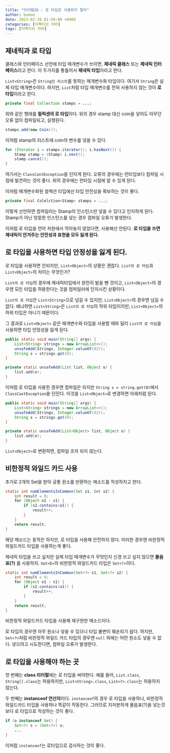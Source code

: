 ```yaml
---
title: "아이템26 : 로 타입은 사용하지 말라"
author: bumoo
date: 2023-02-26 01:50:00 +0900
categories: [이펙티브 자바]
tags: [이펙티브 자바]
---
```


## 제네릭과 로 타입
클래스와 인터페이스 선언에 타입 매개변수가 쓰이면, **제네릭 클래스** 또는 **제네릭 인터페이스**라고 한다.
이 두가지를 통틀어서 **제네릭 타입**이라고 한다.

`List<String>`은 `String인 리스트`를 뜻하는 매개변수화 타입이다. 여기서 `String`은 실제 타입 매개변수이다.
하지만, `List`처럼 타입 매개변수를 전혀 사용하지 않는 것이 **로 타입**이라고 한다.

```java
private final Collection stamps = ...;
```
위와 같은 형태를 **컬럭센의 로 타입**이다.
위의 경우 stamp 대신 coin을 넣어도 아무던 오류 없이 컴파일되고, 실행된다.
```java
stamps.add(new Coin());
```
이처럼 stamp의 리스트에 coin의 변수를 넣을 수 있다.
```java
for (Iterator i = stamps.iterator(); i.hasNext()) {
    Stamp stamp = (Stamp) i.next();
    stamp.cancel();
}
```
여기서는 `ClassCastException`을 던지게 된다. 오류의 경우에는 런타임보다 컴파일 시점에 발견하는 것이 좋다. 위의 경우에는 런타임 시점에 알 수 있게 된다.

이처럼 매개변수화된 컬렉션 타입에선 타입 안전성을 확보하는 것이 좋다.
```java
private final Colelction<Stamp> stamps = ...;
```
이렇게 선언하면 컴파일러는 Stamp의 인스턴스만 넣을 수 있다고 인지하게 된다.
Stamp가 아닌 엉뚱한 인스턴스를 넣는 경우 컴파일 오류가 발생한다.

이처럼 로 타입을 언어 차원에서 막아놓지 않았다면, 사용해선 안된다.
**로 타입을 쓰면 제네릭이 안겨주는 안전성과 표현을 모두 잃게 된다.**

## 로 타입을 사용하면 타입 안정성을 잃게 된다.
로 타입을 사용하면 안되지만, `List<Object>`의 상황은 괜찮다.
`List의 로 타입`과 `List<Object>`의 차이는 무엇인가? 

`List의 로 타입`의 경우에 제네릭타입에서 완전히 발을 뺀 것이고, `List<Object>`의 경우엔 모든 타입을 허용한다는 것을 컴파일러에 인지시킨 상황이다. 

`List의 로 타입`은 `List<String>`으로 넘길 수 있지만, `List<Object>`의 경우엔 넘길 수 없다. 왜냐하면 `List<String>`은 `List의 로 타입`의 하위 타입이지만, `List<Object>`의 하위 타입은 아니기 때문이다.

그 결과로 `List<Object>` 같은 매개변수화 타입을 사용할 때와 달리 `List의 로 타입`을 사용하면 타입 안정성을 잃게 된다.

```java
public static void main(String[] args) {
    List<String> strings = new ArrayList<>();
    unsafeAdd(Strings, Integer.valueOf(42));
    String s = strings.get(0);
}

private static unsafeAdd(List list, Object o) {
    list.add(o);
}
```
이처럼 로 타입을 사용한 경우엔 컴파일은 되지만 `String s = string.get(0)`에서 `ClassCastException`을 던진다.
이것을 `List<Object>`로 변경하면 아래처럼 된다.

```java
public static void main(String[] args) {
    List<String> strings = new ArrayList<>();
    unsafeAdd(Strings, Integer.valueOf(42));
    String s = strings.get(0);
}

private static unsafeAdd(List<Object> list, Object o) {
    list.add(o);
}
```
`List<Object>`로 변환하면, 컴파일 조차 되지 않는다.

## 비한정적 와일드 카드 사용

추가로 2개의 Set을 받아 공통 원소를 반환하는 메소드를 작성하자고 한다.
```java
static int numElementsInCommon(Set s1, Set s2) {
    int result = 0;
    for (Object o1 : s1) {
        if (s2.contains(o1)) {
            result++;
        }
    }
    return result;
}
```
해당 메소드는 동작은 하지만, 로 타입을 사용해 안전하지 않다. 이러한 경우엔 비한정적 와일드카드 타입을 사용하는게 좋다.

제네릭 타입을 쓰고 싶지만 실제 타입 매개변수가 무엇인지 신경 쓰고 싶지 않으면 **물음표(?)** 를 사용하자.
`Set<E>`의 비한정적 와일드카드 타입은 `Set<?>`이다.
```java
static int numElementsInCommon(Set<?> s1, Set<?> s2) {
    int result = 0;
    for (Object o1 : s1) {
        if (s2.contains(o1)) {
            result++;
        }
    }
    return result;
}
```
비한정적 와일드카드 타입을 사용해 재구현한 메소드이다. 

로 타입의 경우엔 아무 원소나 넣을 수 있으니 타입 불변이 훼손되기 쉽다. 하지만, `Set<?>`처럼 비한정적 와일드 카드 타입의 경우엔 `null` 외에는 어떤 원소도 넣을 수 없다.
넣으려고 시도한다면, 컴파일 오류가 발생한다.

## 로 타입을 사용해야 하는 곳
첫 번째는 **class 리터럴**에는 로 타입을 써야한다.
예를 들어, `List.class`, `String[].class`는 허용하지만, `List<String>.class`, `List<?>.class`는 허용하지 않는다.

두 번째는 **instanceof 연산자**이다.
`instanceof`의 경우 로 타입을 사용하나, 비한정적 와일드카드 타입을 사용하나 똑같이 작동한다. 그러므로 지저분하게 물음표(?)을 넣는것보다 로 타입으로 작성하는 것이 좋다.
```java
if (o instanceof Set) {
    Set<?> s = (Set<?>) o;
    ...
}
```
이처럼 `instanceof`는 로타입으로 검사하는 것이 좋다.

